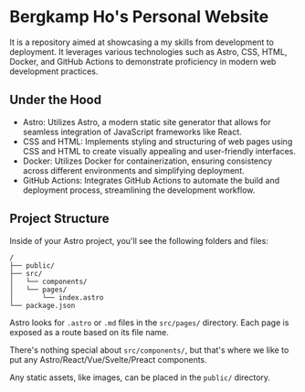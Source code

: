 # Bergkamp Ho's Personal Website

It is a repository aimed at showcasing a my skills from development to deployment. It leverages various technologies such as Astro, CSS, HTML, Docker, and GitHub Actions to demonstrate proficiency in modern web development practices.

## Under the Hood

- Astro: Utilizes Astro, a modern static site generator that allows for seamless integration of JavaScript frameworks like React.
- CSS and HTML: Implements styling and structuring of web pages using CSS and HTML to create visually appealing and user-friendly interfaces.
- Docker: Utilizes Docker for containerization, ensuring consistency across different environments and simplifying deployment.
- GitHub Actions: Integrates GitHub Actions to automate the build and deployment process, streamlining the development workflow.

## Project Structure

Inside of your Astro project, you'll see the following folders and files:

```text
/
├── public/
├── src/
│   └── components/
│   └── pages/
│       └── index.astro
└── package.json
```

Astro looks for `.astro` or `.md` files in the `src/pages/` directory. Each page is exposed as a route based on its file name.

There's nothing special about `src/components/`, but that's where we like to put any Astro/React/Vue/Svelte/Preact components.

Any static assets, like images, can be placed in the `public/` directory.
